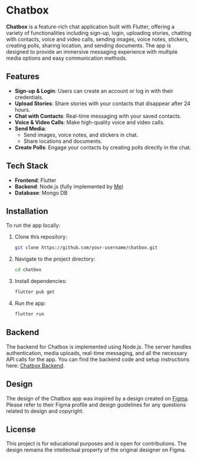 # Chatbox

**Chatbox** is a feature-rich chat application built with Flutter, offering a variety of functionalities including sign-up, login, uploading stories, chatting with contacts, voice and video calls, sending images, voice notes, stickers, creating polls, sharing location, and sending documents. The app is designed to provide an immersive messaging experience with multiple media options and easy communication methods.

## Features

- **Sign-up & Login**: Users can create an account or log in with their credentials.
- **Upload Stories**: Share stories with your contacts that disappear after 24 hours.
- **Chat with Contacts**: Real-time messaging with your saved contacts.
- **Voice & Video Calls**: Make high-quality voice and video calls.
- **Send Media**:
  - Send images, voice notes, and stickers in chat.
  - Share locations and documents.
- **Create Polls**: Engage your contacts by creating polls directly in the chat.

## Tech Stack

- **Frontend**: Flutter
- **Backend**: Node.js (fully implemented by [Me](https://github.com/Tareq-Ghassan))
- **Database**: Mongo DB
  
## Installation

To run the app locally:

1. Clone this repository:
   ```bash
   git clone https://github.com/your-username/chatbox.git
   ```
2. Navigate to the project directory:
   ```bash
   cd chatbox
   ```
3. Install dependencies:
   ```bash
   flutter pub get
   ```
4. Run the app:
   ```bash
   flutter run
   ```

## Backend

The backend for Chatbox is implemented using Node.js. The server handles authentication, media uploads, real-time messaging, and all the necessary API calls for the app. You can find the backend code and setup instructions here: [Chatbox Backend](https://github.com/Tareq-Ghassan/ChatBox-Server).

## Design

The design of the Chatbox app was inspired by a design created on [Figma](https://www.figma.com/design/Lu2L87E763WKGZBavD1Pys/Messaging---Chatbox-App-Design-(Community)?node-id=1-4385&node-type=frame&t=3k1aCerJud8wM2az-0). Please refer to their Figma profile and design guidelines for any questions related to design and copyright.

## License

This project is for educational purposes and is open for contributions. The design remains the intellectual property of the original designer on Figma.
